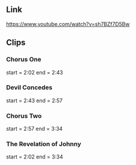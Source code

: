 ## Link
https://www.youtube.com/watch?v=sh7BZf7D5Bw

## Clips

### Chorus One
start = 2:02
end = 2:43

### Devil Concedes
start = 2:43
end = 2:57

### Chorus Two
start = 2:57
end = 3:34

### The Revelation of Johnny
start = 2:02
end = 3:34